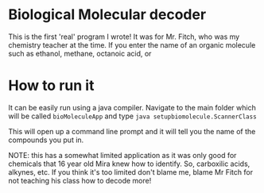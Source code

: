 # Biological Molecular decoder
This is the first 'real' program I wrote! It was for Mr. Fitch, who was my chemistry teacher at the time. If you enter the name of an organic molecule such as ethanol, methane, octanoic acid, or 

# How to run it
It can be easily run using a java compiler. Navigate to the main folder which will be called `bioMoleculeApp` and type `java setupbiomolecule.ScannerClass`

This will open up a command line prompt and it will tell you the name of the compounds you put in.

NOTE: this has a somewhat limited application as it was only good for chemicals that 16 year old Mira knew how to identify. So, carboxilic acids, alkynes, etc. If you think it's too limited don't blame me, blame Mr Fitch for not teaching his class how to decode more!

